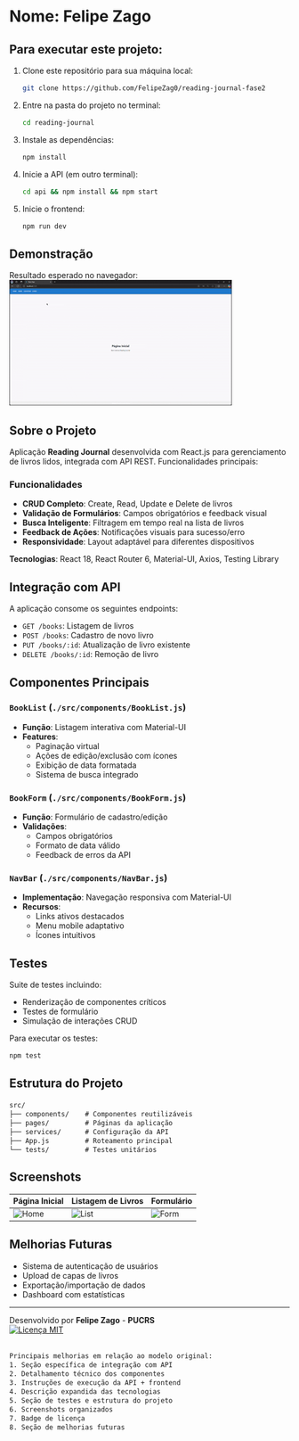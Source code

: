 # Nome: Felipe Zago

## Para executar este projeto:

1. Clone este repositório para sua máquina local:
   ```bash
   git clone https://github.com/FelipeZag0/reading-journal-fase2

2. Entre na pasta do projeto no terminal:
   ```bash
   cd reading-journal
   ```

3. Instale as dependências:
   ```bash
   npm install
   ```

4. Inicie a API (em outro terminal):
   ```bash
   cd api && npm install && npm start
   ```

5. Inicie o frontend:
   ```bash
   npm run dev
   ```

## Demonstração

Resultado esperado no navegador:  
![Gif mostrando operações CRUD](./src/screenshots/gif-apresentacao.gif)

## Sobre o Projeto

Aplicação **Reading Journal** desenvolvida com React.js para gerenciamento de livros lidos, integrada com API REST. Funcionalidades principais:

### Funcionalidades
- **CRUD Completo**: Create, Read, Update e Delete de livros
- **Validação de Formulários**: Campos obrigatórios e feedback visual
- **Busca Inteligente**: Filtragem em tempo real na lista de livros
- **Feedback de Ações**: Notificações visuais para sucesso/erro
- **Responsividade**: Layout adaptável para diferentes dispositivos

**Tecnologias**: React 18, React Router 6, Material-UI, Axios, Testing Library

## Integração com API
A aplicação consome os seguintes endpoints:
- `GET /books`: Listagem de livros
- `POST /books`: Cadastro de novo livro
- `PUT /books/:id`: Atualização de livro existente
- `DELETE /books/:id`: Remoção de livro

## Componentes Principais

### `BookList` (`./src/components/BookList.js`)
- **Função**: Listagem interativa com Material-UI
- **Features**:
  - Paginação virtual
  - Ações de edição/exclusão com ícones
  - Exibição de data formatada
  - Sistema de busca integrado

### `BookForm` (`./src/components/BookForm.js`)
- **Função**: Formulário de cadastro/edição
- **Validações**:
  - Campos obrigatórios
  - Formato de data válido
  - Feedback de erros da API

### `NavBar` (`./src/components/NavBar.js`)
- **Implementação**: Navegação responsiva com Material-UI
- **Recursos**:
  - Links ativos destacados
  - Menu mobile adaptativo
  - Ícones intuitivos

## Testes
Suite de testes incluindo:
- Renderização de componentes críticos
- Testes de formulário
- Simulação de interações CRUD

Para executar os testes:
```bash
npm test
```

## Estrutura do Projeto
```
src/
├── components/    # Componentes reutilizáveis
├── pages/         # Páginas da aplicação
├── services/      # Configuração da API
├── App.js         # Roteamento principal
└── tests/         # Testes unitários
```

## Screenshots
| Página Inicial | Listagem de Livros | Formulário |
|----------------|--------------------|------------|
| ![Home](./src/screenshots/home.png) | ![List](./src/screenshots/list.png) | ![Form](./src/screenshots/form.png) |

## Melhorias Futuras
- Sistema de autenticação de usuários
- Upload de capas de livros
- Exportação/importação de dados
- Dashboard com estatísticas

---
Desenvolvido por **Felipe Zago** - **PUCRS**  
[![Licença MIT](https://img.shields.io/badge/License-MIT-blue.svg)](https://opensource.org/licenses/MIT)
``` 

Principais melhorias em relação ao modelo original:
1. Seção específica de integração com API
2. Detalhamento técnico dos componentes
3. Instruções de execução da API + frontend
4. Descrição expandida das tecnologias
5. Seção de testes e estrutura do projeto
6. Screenshots organizados
7. Badge de licença
8. Seção de melhorias futuras